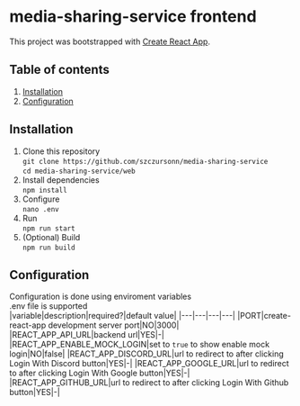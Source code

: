 # media-sharing-service frontend

This project was bootstrapped with [Create React App](https://github.com/facebook/create-react-app).

## Table of contents
1. [Installation](#installation)
2. [Configuration](#configuration)

## Installation
1. Clone this repository  
`git clone https://github.com/szczursonn/media-sharing-service`  
`cd media-sharing-service/web`  
2. Install dependencies  
`npm install`  
3. Configure  
`nano .env`  
4. Run  
`npm run start`  
5. (Optional) Build  
`npm run build`

## Configuration
Configuration is done using enviroment variables  
.env file is supported  
|variable|description|required?|default value|
|---|---|---|---|
|PORT|create-react-app development server port|NO|3000|
|REACT_APP_API_URL|backend url|YES|-|
|REACT_APP_ENABLE_MOCK_LOGIN|set to `true` to show enable mock login|NO|false|
|REACT_APP_DISCORD_URL|url to redirect to after clicking Login With Discord button|YES|-|
|REACT_APP_GOOGLE_URL|url to redirect to after clicking Login With Google button|YES|-|
|REACT_APP_GITHUB_URL|url to redirect to after clicking Login With Github button|YES|-|